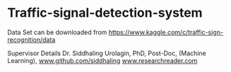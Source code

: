 # Traffic-signal-detection-system

Data Set can be downloaded from https://www.kaggle.com/c/traffic-sign-recognition/data

Supervisor Details
Dr. Siddhaling Urolagin,
PhD, Post-Doc, (Machine Learning),
www.github.com/siddhaling
www.researchreader.com
